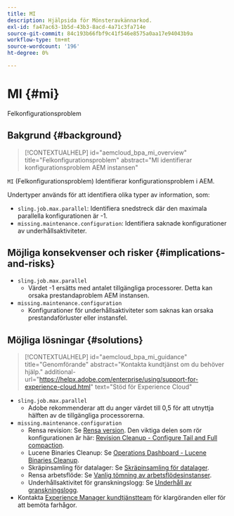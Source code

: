 ```yaml
---
title: MI
description: Hjälpsida för Mönsteravkännarkod.
exl-id: fa47ac63-1b5d-43b3-8acd-4a71c3fa714e
source-git-commit: 84c193b66fbf9c41f546e8575a0aa17e94043b9a
workflow-type: tm+mt
source-wordcount: '196'
ht-degree: 0%

---
```


# MI {#mi}

Felkonfigurationsproblem

## Bakgrund {#background}

>[!CONTEXTUALHELP]
>id="aemcloud_bpa_mi_overview"
>title="Felkonfigurationsproblem"
>abstract="MI identifierar konfigurationsproblem AEM instansen"

`MI` (Felkonfigurationsproblem) Identifierar konfigurationsproblem i AEM.

Undertyper används för att identifiera olika typer av information, som:

* `sling.job.max.parallel`: Identifiera snedstreck där den maximala parallella konfigurationen är -1.
* `missing.maintenance.configuration`: Identifiera saknade konfigurationer av underhållsaktiviteter.

## Möjliga konsekvenser och risker {#implications-and-risks}

* `sling.job.max.parallel`
   * Värdet -1 ersätts med antalet tillgängliga processorer. Detta kan orsaka prestandaproblem AEM instansen.
* `missing.maintenance.configuration`
   * Konfigurationer för underhållsaktiviteter som saknas kan orsaka prestandaförluster eller instansfel.

## Möjliga lösningar {#solutions}

>[!CONTEXTUALHELP]
>id="aemcloud_bpa_mi_guidance"
>title="Genomförande"
>abstract="Kontakta kundtjänst om du behöver hjälp."
>additional-url="https://helpx.adobe.com/enterprise/using/support-for-experience-cloud.html" text="Stöd för Experience Cloud"

* `sling.job.max.parallel`
   * Adobe rekommenderar att du anger värdet till 0,5 för att utnyttja hälften av de tillgängliga processorerna.
* `missing.maintenance.configuration`
   * Rensa revision: Se [Rensa version](https://experienceleague.adobe.com/en/docs/experience-manager-65/content/implementing/deploying/deploying/revision-cleanup). Den viktiga delen som rör konfigurationen är här: [Revision Cleanup - Configure Tail and Full compaction](https://experienceleague.adobe.com/en/docs/experience-manager-65/content/implementing/deploying/deploying/revision-cleanup).
   * Lucene Binaries Cleanup: Se [Operations Dashboard - Lucene Binaries Cleanup](https://experienceleague.adobe.com/en/docs/experience-manager-65/content/sites/administering/operations/operations-dashboard#lucene-binaries-cleanup).
   * Skräpinsamling för datalager: Se [Skräpinsamling för datalager](https://experienceleague.adobe.com/en/docs/experience-manager-65/content/sites/administering/operations/data-store-garbage-collection).
   * Rensa arbetsflöde: Se [Vanlig tömning av arbetsflödesinstanser](https://experienceleague.adobe.com/en/docs/experience-manager-65/content/sites/administering/operations/workflows-administering#regular-purging-of-workflow-instances).
   * Underhållsaktivitet för granskningslogg: Se [Underhåll av granskningslogg](https://experienceleague.adobe.com/en/docs/experience-manager-65/content/sites/administering/operations/operations-audit-log).
* Kontakta [Experience Manager kundtjänstteam](https://helpx.adobe.com/enterprise/using/support-for-experience-cloud.html) för klargöranden eller för att bemöta farhågor.
